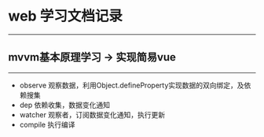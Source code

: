 # web 学习文档记录
---
## mvvm基本原理学习 -> 实现简易vue
---
+ observe 观察数据，利用Object.defineProperty实现数据的双向绑定，及依赖搜集
+ dep 依赖收集，数据变化通知
+ watcher 观察者，订阅数据变化通知，执行更新
+ compile 执行编译